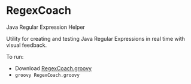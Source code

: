 RegexCoach
==========

Java Regular Expression Helper

Utility for creating and testing Java Regular Expressions in real time with
visual feedback.

To run:
* Download [RegexCoach.groovy](blob/master/RegexCoach.groovy)  
* ```groovy RegexCoach.groovy```  
